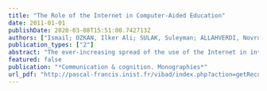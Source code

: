 ```yaml
---
title: "The Role of the Internet in Computer-Aided Education"
date: 2011-01-01
publishDate: 2020-03-08T15:51:00.742713Z
authors: ["Ismail; OZKAN, Ilker Ali; SULAK, Suleyman; ALLAHVERDI, Novruz SARITAS"]
publication_types: ["2"]
abstract: "The ever-increasing spread of the use of the Internet in intelligence technologies has begun to revolutionise the entire economy (from production to commerce, tourism to publishing) and all phases of education; briefly, all aspects of life. As a consequence of the impact of rapid growth of use of the Internet on education, the idea of \"Net-Aided Education\" has become common and its application has increased. The fact that Net-Aided Education (NAE) has numerous advantages over conventional methods has impelled a number of educational institutions to reorganise accordingly. This research has been conducted using the course management system Moodle portal for Department of Electronics and Computer at Faculty of Technical Education of University of Selçuk, to compare NAE with the conventional method for the subject of Technical Drawing. Statistical analysis and evaluation of NAE and conventional methods have been carried out. Consequently, success rates of the group that learned using NAE and the group that learned using conventional methods have been compared. The statistical analyses have indicated a major gap in favour of the group that learned using NAE. INTRODUCTION Progress in the field of the Internet is bringing about progress in the field of education. Net-Aided Education (NAE), contrary to common educational technologies, emerges as a new educational model in the field of education as an able rival of conventional methods. NAE is recognised as a real-time target-behaviour developing process that utilises net-based web applications in its infrastructure and that suggests that the one that teaches and the one that is taught are in different circumstances in terms of place and time [1]. NAE provides the teachers and learners with a suitable environment by keeping in mind the variations of learning style and capabilities of individuals and by making it possible for learning process to continue anywhere and anytime other than regular lessons [2]. Besides, because there exist fewer teaching professionals than necessary and more students than can be assisted individually in many educational institutions in our country, a desired level of regular teaching can not be achieved. As the employment of NAE spreads, it makes it possible for institutions that have a sufficient number of teaching professional to teach the students of the institutions that are in need [3]. With NAE applied on a concrete example, as an addition to regular classes, it is possible to create a supplementary environment independent of time and place, using such utilities as online tests, surveys, demonstrations and animated education, which are provided by course management system. NET-AIDED EDUCATION NAE disposes the educators of the problem of time and place, which are the two greatest restrictions of conventional methods. The most important problem of education (i.e. of lack of time, place and educators) makes such methods as NAE an indispensable companion of conventional methods. Learning that is based on the Internet equips the students with the opportunity to access information, without having to conform to a designated time and place. Additionally, NAE affects the students' level of education positively by also teaching them how to keep their knowledge updated all through their lives [4]. In conventional education, speeches made in the classroom are supported by body language and sentence intonation. It is not easy to achieve this via NAE, nevertheless, the students have the opportunity to think over as long as they like before answering to a question, or individuals that are timid can put forward their thoughts in a relaxed manner. In on-line education, students can also go back in history and revise at will. In NAE, the educator is more of a person that points to information rather than one that distributes it."
featured: false
publication: "*Communication & cognition. Monographies*"
url_pdf: "http://pascal-francis.inist.fr/vibad/index.php?action=getRecordDetail&idt=24282384"
---
```


